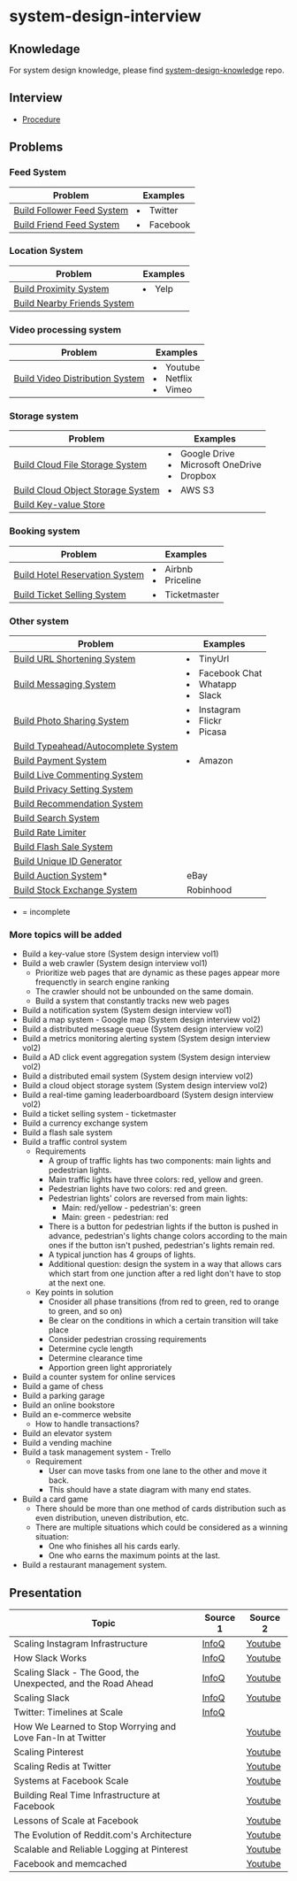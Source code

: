 # system-design-interview

## Knowledage
For system design knowledge, please find [system-design-knowledge](https://github.com/wuyichen24/system-design-knowledge) repo.

## Interview
- [Procedure](interview/Procedure.md)

## Problems
### Feed System
| Problem | Examples |
|----|----|
| [Build Follower Feed System](problems/feed/Build_Follower_Feed_System.md) | <li>Twitter |
| [Build Friend Feed System](problems/feed/Build_Friend_Feed_System.md) | <li>Facebook |

### Location System
| Problem | Examples |
|----|----|
| [Build Proximity System](problems/Build_Proximity_System.md) | <li>Yelp |
| [Build Nearby Friends System](problems/Build_Nearby_Friends_System.md) | |

### Video processing system
| Problem | Examples |
|----|----|
| [Build Video Distribution System](problems/Build_Video_Distribution_System.md) | <li>Youtube<li>Netflix<li>Vimeo |

### Storage system
| Problem | Examples |
|----|----|
| [Build Cloud File Storage System](problems/Build_Cloud_File_Storage_System.md) | <li>Google Drive<li>Microsoft OneDrive<li>Dropbox |
| [Build Cloud Object Storage System]() | <li>AWS S3 |
| [Build Key-value Store]() | |

### Booking system
| Problem | Examples |
|----|----|
| [Build Hotel Reservation System](problems/Build_Hotel_Reservation_System.md) | <li>Airbnb<li>Priceline |
| [Build Ticket Selling System]() | <li>Ticketmaster |
 
### Other system
| Problem | Examples |
|----|----|
| [Build URL Shortening System](problems/Build_URL_Shortening_System.md) | <li>TinyUrl |
| [Build Messaging System](problems/Build_Messaging_System.md) | <li>Facebook Chat<li>Whatapp<li>Slack |
| [Build Photo Sharing System](problems/Build_Photo_Sharing_System.md) | <li>Instagram<li>Flickr<li>Picasa |
| [Build Typeahead/Autocomplete System](problems/Build_Typeahead_Autocomplete_System.md) | |
| [Build Payment System](problems/Build_Payment_System.md) | <li>Amazon |
| [Build Live Commenting System](problems/Build_Live_Commenting_System.md) | | 
| [Build Privacy Setting System](problems/Build_Privacy_Setting_System.md) | |
| [Build Recommendation System](problems/Build_Recommendation_System.md) | |
| [Build Search System](problems/Build_Search_System.md) | |
| [Build Rate Limiter](problems/Build_Rate_Limiter.md) | |
| [Build Flash Sale System](problems/Build_Flash_Sale_System.md) | |
| [Build Unique ID Generator](problems/Build_Unique_ID_Generator.md) | |
| [Build Auction System](problems/Build_Auction_System.md)* | eBay |
| [Build Stock Exchange System](problems/Build_Stock_Exchange_System.md) | Robinhood |

* = incomplete

### More topics will be added
- Build a key-value store (System design interview vol1)
- Build a web crawler (System design interview vol1)
   - Prioritize web pages that are dynamic as these pages appear  more frequenctly in search engine ranking
   - The crawler should not be unbounded on the same domain.
   - Build a system that constantly tracks new web pages
- Build a notification system (System design interview vol1)
- Build a map system - Google map (System design interview vol2)
- Build a distributed message queue (System design interview vol2)
- Build a metrics monitoring alerting system (System design interview vol2)
- Build a AD click event aggregation system (System design interview vol2)
- Build a distributed email system (System design interview vol2)
- Build a cloud object storage system (System design interview vol2)
- Build a real-time gaming leaderboardboard (System design interview vol2)
- Build a ticket selling system - ticketmaster
- Build a currency exchange system
- Build a flash sale system
- Build a traffic control system
  - Requirements
     - A group of traffic lights has two components: main lights and pedestrian lights.
     - Main traffic lights have three colors: red, yellow and green.
     - Pedestrian lights have two colors: red and green.
     - Pedestrian lights' colors are reversed from main lights:
        - Main: red/yellow - pedestrian's: green
        - Main: green - pedestrian: red
     - There is a button for pedestrian lights if the button is pushed in advance, pedestrian's lights change colors according to the main ones if the button isn't pushed, pedestrian's lights remain red.
     - A typical junction has 4 groups of lights.
     - Additional question: design the system in a way that allows cars which start from one junction after a red light don't have to stop at the next one.
  - Key points in solution
     - Cnosider all phase transitions (from red to green, red to orange to green, and so on)
     - Be clear on the conditions in which a certain transition will take place
     - Consider pedestrian crossing requirements
     - Determine cycle length
     - Determine clearance time
     - Apportion green light approriately
- Build a counter system for online services
- Build a game of chess
- Build a parking garage
- Build an online bookstore
- Build an e-commerce website
   - How to handle transactions?
- Build an elevator system
- Build a vending machine
- Build a task management system - Trello
   - Requirement
      - User can move tasks from one lane to the other and move it back.
      - This should have a state diagram with many end states.
- Build a card game
   - There should be more than one method of cards distribution such as even distribution, uneven distribution, etc.
   - There are multiple situations which could be considered as a winning situation:
      - One who finishes all his cards early.
      - One who earns the maximum points at the last.
- Build a restaurant management system.

## Presentation
| Topic | Source 1 | Source 2 |
|----|----|----|
| Scaling Instagram Infrastructure | [InfoQ](https://www.infoq.com/presentations/instagram-scale-infrastructure/) | [Youtube](https://www.youtube.com/watch?v=hnpzNAPiC0E) |
| How Slack Works | [InfoQ](https://www.infoq.com/presentations/slack-infrastructure/) | [Youtube](https://www.youtube.com/watch?v=WE9c9AZe-DY) |
| Scaling Slack - The Good, the Unexpected, and the Road Ahead | [InfoQ](https://www.infoq.com/presentations/slack-scalability-2018/) | [Youtube](https://www.youtube.com/watch?v=_M-oHxknfnI) |
| Scaling Slack | [InfoQ](https://www.infoq.com/presentations/slack-scalability/) | [Youtube](https://www.youtube.com/watch?v=x1Uz3rMlOBo) |
| Twitter: Timelines at Scale | [InfoQ](https://www.infoq.com/presentations/Twitter-Timeline-Scalability/) | |
| How We Learned to Stop Worrying and Love Fan-In at Twitter | | [Youtube](https://www.youtube.com/watch?v=WEgCjwyXvwc) |
| Scaling Pinterest | | [Youtube](https://www.youtube.com/watch?v=jQNCuD_hxdQ) |
| Scaling Redis at Twitter | | [Youtube](https://www.youtube.com/watch?v=rP9EKvWt0zo) |
| Systems at Facebook Scale | | [Youtube](https://www.youtube.com/watch?v=dlixGkelP9U) |
| Building Real Time Infrastructure at Facebook | | [Youtube](https://www.youtube.com/watch?v=ODkEWsO5I30) |
| Lessons of Scale at Facebook | | [Youtube](https://www.youtube.com/watch?v=QCHiNEw73AU) |
| The Evolution of Reddit.com's Architecture | | [Youtube](https://www.youtube.com/watch?v=nUcO7n4hek4) |
| Scalable and Reliable Logging at Pinterest | | [Youtube](https://www.youtube.com/watch?v=DphnpWVYeG8) | 
| Facebook and memcached | | [Youtube](https://www.youtube.com/watch?v=UH7wkvcf0ys) |
